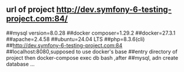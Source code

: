 ## url of project http://dev.symfony-6-testing-project.com:84/
##mysql version=8.0.28
##docker composer=1.29.2
##docker=27.3.1
##apache=2.4.58
##ubuntu=24.04 LTS
##php=8.3.6(cli)
##http://dev.symfony-6-testing-project.com:84
##localhost:8080,supposed to use docker's base
##entry directory of project then docker-compose exec db bash ,after
##mysql, adn create database ...
